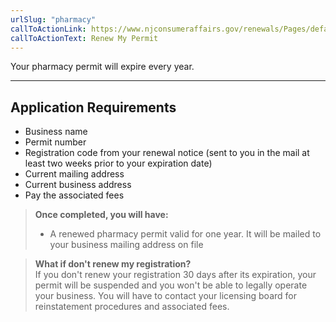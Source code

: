 ```yaml
---
urlSlug: "pharmacy"
callToActionLink: https://www.njconsumeraffairs.gov/renewals/Pages/default.aspx
callToActionText: Renew My Permit
---
```


Your pharmacy permit will expire every year.

---

## Application Requirements

- Business name
- Permit number
- Registration code from your renewal notice (sent to you in the mail at least two weeks prior to your expiration date)
- Current mailing address
- Current business address
- Pay the associated fees

> **Once completed, you will have:**
>
> - A renewed pharmacy permit valid for one year. It will be mailed to your business mailing address on file

> **What if don't renew my registration?**\
> If you don't renew your registration 30 days after its expiration, your permit will be suspended and you won't be able to legally operate your business. You will have to contact your licensing board for reinstatement procedures and associated fees.
